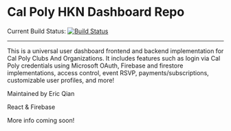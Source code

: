 # Cal Poly HKN Dashboard Repo

Current Build Status: [![Build Status](https://api.netlify.com/api/v1/badges/8d802335-cf10-4fa7-8b7e-edf7fbb5ba27/deploy-status)](https://app.netlify.com/sites/calpolyhkn-dashboard/deploys)

------------

This is a universal user dashboard frontend and backend implementation for Cal Poly Clubs And Organizations. It includes features such as login via Cal Poly credentials using Microsoft OAuth, Firebase and firestore implementations, access control, event RSVP, payments/subscriptions, customizable user profiles, and more!

Maintained by Eric Qian

React & Firebase

More info coming soon!
